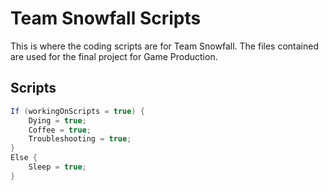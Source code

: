 # Team Snowfall Scripts
This is where the coding scripts are for Team Snowfall. 
The files contained are used for the final project for Game Production.

## Scripts

```c#
If (workingOnScripts = true) {
	Dying = true;
	Coffee = true;
	Troubleshooting = true;
}
Else {
	Sleep = true;
}
```
